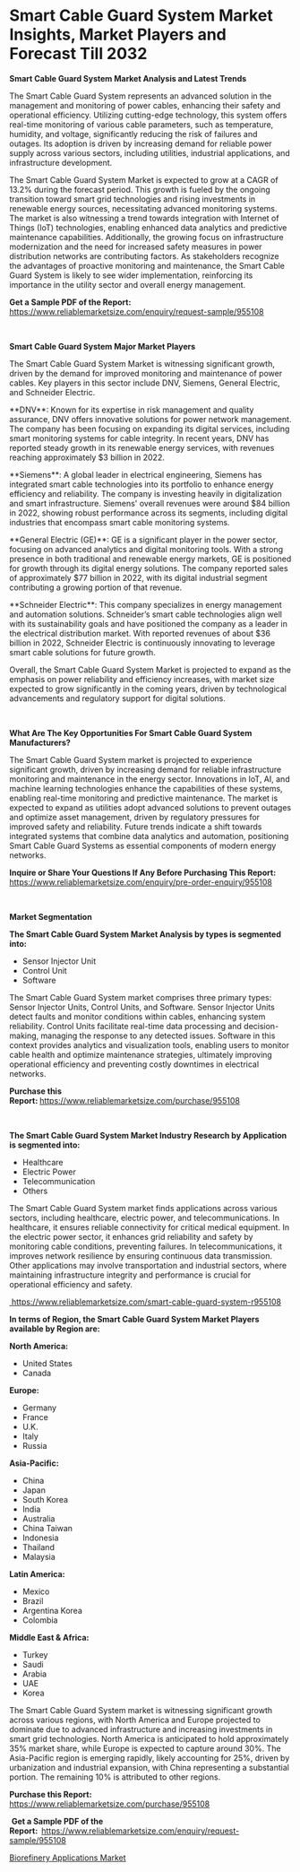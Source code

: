 <p><h1>Smart Cable Guard System Market Insights, Market Players and Forecast Till 2032</h1></p><p><strong>Smart Cable Guard System Market Analysis and Latest Trends</strong></p>
<p><p>The Smart Cable Guard System represents an advanced solution in the management and monitoring of power cables, enhancing their safety and operational efficiency. Utilizing cutting-edge technology, this system offers real-time monitoring of various cable parameters, such as temperature, humidity, and voltage, significantly reducing the risk of failures and outages. Its adoption is driven by increasing demand for reliable power supply across various sectors, including utilities, industrial applications, and infrastructure development.</p><p>The Smart Cable Guard System Market is expected to grow at a CAGR of 13.2% during the forecast period. This growth is fueled by the ongoing transition toward smart grid technologies and rising investments in renewable energy sources, necessitating advanced monitoring systems. The market is also witnessing a trend towards integration with Internet of Things (IoT) technologies, enabling enhanced data analytics and predictive maintenance capabilities. Additionally, the growing focus on infrastructure modernization and the need for increased safety measures in power distribution networks are contributing factors. As stakeholders recognize the advantages of proactive monitoring and maintenance, the Smart Cable Guard System is likely to see wider implementation, reinforcing its importance in the utility sector and overall energy management.</p></p>
<p><strong>Get a Sample PDF of the Report:&nbsp;</strong> <a href="https://www.reliablemarketsize.com/enquiry/request-sample/955108?utm_campaign=3357&utm_medium=2&utm_source=Github&utm_content=ia&utm_term=07032025&utm_id=smart-cable-guard-system">https://www.reliablemarketsize.com/enquiry/request-sample/955108</a></p>
<p>&nbsp;</p>
<p><strong>Smart Cable Guard System Major Market Players</strong></p>
<p><p>The Smart Cable Guard System Market is witnessing significant growth, driven by the demand for improved monitoring and maintenance of power cables. Key players in this sector include DNV, Siemens, General Electric, and Schneider Electric.</p><p>**DNV**: Known for its expertise in risk management and quality assurance, DNV offers innovative solutions for power network management. The company has been focusing on expanding its digital services, including smart monitoring systems for cable integrity. In recent years, DNV has reported steady growth in its renewable energy services, with revenues reaching approximately $3 billion in 2022.</p><p>**Siemens**: A global leader in electrical engineering, Siemens has integrated smart cable technologies into its portfolio to enhance energy efficiency and reliability. The company is investing heavily in digitalization and smart infrastructure. Siemens' overall revenues were around $84 billion in 2022, showing robust performance across its segments, including digital industries that encompass smart cable monitoring systems.</p><p>**General Electric (GE)**: GE is a significant player in the power sector, focusing on advanced analytics and digital monitoring tools. With a strong presence in both traditional and renewable energy markets, GE is positioned for growth through its digital energy solutions. The company reported sales of approximately $77 billion in 2022, with its digital industrial segment contributing a growing portion of that revenue.</p><p>**Schneider Electric**: This company specializes in energy management and automation solutions. Schneider’s smart cable technologies align well with its sustainability goals and have positioned the company as a leader in the electrical distribution market. With reported revenues of about $36 billion in 2022, Schneider Electric is continuously innovating to leverage smart cable solutions for future growth.</p><p>Overall, the Smart Cable Guard System Market is projected to expand as the emphasis on power reliability and efficiency increases, with market size expected to grow significantly in the coming years, driven by technological advancements and regulatory support for digital solutions.</p></p>
<p>&nbsp;</p>
<p><strong>What Are The Key Opportunities For Smart Cable Guard System Manufacturers?</strong></p>
<p><p>The Smart Cable Guard System market is projected to experience significant growth, driven by increasing demand for reliable infrastructure monitoring and maintenance in the energy sector. Innovations in IoT, AI, and machine learning technologies enhance the capabilities of these systems, enabling real-time monitoring and predictive maintenance. The market is expected to expand as utilities adopt advanced solutions to prevent outages and optimize asset management, driven by regulatory pressures for improved safety and reliability. Future trends indicate a shift towards integrated systems that combine data analytics and automation, positioning Smart Cable Guard Systems as essential components of modern energy networks.</p></p>
<p><strong>Inquire or Share Your Questions If Any Before Purchasing This Report:</strong> <a href="https://www.reliablemarketsize.com/enquiry/pre-order-enquiry/955108?utm_campaign=3357&utm_medium=2&utm_source=Github&utm_content=ia&utm_term=07032025&utm_id=smart-cable-guard-system">https://www.reliablemarketsize.com/enquiry/pre-order-enquiry/955108</a></p>
<p>&nbsp;</p>
<p><strong>Market Segmentation</strong></p>
<p><strong>The Smart Cable Guard System Market Analysis by types is segmented into:</strong></p>
<p><ul><li>Sensor Injector Unit</li><li>Control Unit</li><li>Software</li></ul></p>
<p><p>The Smart Cable Guard System market comprises three primary types: Sensor Injector Units, Control Units, and Software. Sensor Injector Units detect faults and monitor conditions within cables, enhancing system reliability. Control Units facilitate real-time data processing and decision-making, managing the response to any detected issues. Software in this context provides analytics and visualization tools, enabling users to monitor cable health and optimize maintenance strategies, ultimately improving operational efficiency and preventing costly downtimes in electrical networks.</p></p>
<p><strong>Purchase this Report:&nbsp;</strong><a href="https://www.reliablemarketsize.com/purchase/955108?utm_campaign=3357&utm_medium=2&utm_source=Github&utm_content=ia&utm_term=07032025&utm_id=smart-cable-guard-system">https://www.reliablemarketsize.com/purchase/955108</a></p>
<p>&nbsp;</p>
<p><strong>The Smart Cable Guard System Market Industry Research by Application is segmented into:</strong></p>
<p><ul><li>Healthcare</li><li>Electric Power</li><li>Telecommunication</li><li>Others</li></ul></p>
<p><p>The Smart Cable Guard System market finds applications across various sectors, including healthcare, electric power, and telecommunications. In healthcare, it ensures reliable connectivity for critical medical equipment. In the electric power sector, it enhances grid reliability and safety by monitoring cable conditions, preventing failures. In telecommunications, it improves network resilience by ensuring continuous data transmission. Other applications may involve transportation and industrial sectors, where maintaining infrastructure integrity and performance is crucial for operational efficiency and safety.</p></p>
<p><a href="https://www.reliablemarketsize.com/smart-cable-guard-system-r955108?utm_campaign=3357&utm_medium=2&utm_source=Github&utm_content=ia&utm_term=07032025&utm_id=smart-cable-guard-system">&nbsp;https://www.reliablemarketsize.com/smart-cable-guard-system-r955108</a></p>
<p><strong>In terms of Region, the Smart Cable Guard System Market Players available by Region are:</strong></p>
<p>
    <p> <strong> North America: </strong>
        <ul>
            <li>United States</li>
            <li>Canada</li>
        </ul>
        </p> 
    <p> <strong> Europe: </strong>
        <ul>
            <li>Germany</li>
            <li>France</li>
            <li>U.K.</li>
            <li>Italy</li>
            <li>Russia</li>
        </ul>
        </p> 
    <p> <strong> Asia-Pacific: </strong>
        <ul>
            <li>China</li>
            <li>Japan</li>
            <li>South Korea</li>
            <li>India</li>
            <li>Australia</li>
            <li>China Taiwan</li>
            <li>Indonesia</li>
            <li>Thailand</li>
            <li>Malaysia</li>
        </ul>
        </p> 
    <p> <strong> Latin America: </strong>
        <ul>
            <li>Mexico</li>
            <li>Brazil</li>
            <li>Argentina Korea</li>
            <li>Colombia</li>
        </ul>
        </p> 
    <p> <strong> Middle East & Africa: </strong>
        <ul>
            <li>Turkey</li>
            <li>Saudi</li>
            <li>Arabia</li>
            <li>UAE</li>
            <li>Korea</li>
        </ul>
    </p>
    </p>
<p><p>The Smart Cable Guard System market is witnessing significant growth across various regions, with North America and Europe projected to dominate due to advanced infrastructure and increasing investments in smart grid technologies. North America is anticipated to hold approximately 35% market share, while Europe is expected to capture around 30%. The Asia-Pacific region is emerging rapidly, likely accounting for 25%, driven by urbanization and industrial expansion, with China representing a substantial portion. The remaining 10% is attributed to other regions.</p></p>
<p><strong>Purchase this Report: </strong><a href="https://www.reliablemarketsize.com/purchase/955108?utm_campaign=3357&utm_medium=2&utm_source=Github&utm_content=ia&utm_term=07032025&utm_id=smart-cable-guard-system">https://www.reliablemarketsize.com/purchase/955108</a></p>
<p>&nbsp;<strong>Get a Sample PDF of the Report:&nbsp;&nbsp;</strong><a href="https://www.reliablemarketsize.com/enquiry/request-sample/955108?utm_campaign=3357&utm_medium=2&utm_source=Github&utm_content=ia&utm_term=07032025&utm_id=smart-cable-guard-system">https://www.reliablemarketsize.com/enquiry/request-sample/955108</a></p>
<p><strong></strong></p>
<p><p><a href="https://github.com/bulkagumanvv/Market-Research-Report-List-1/blob/main/biorefinery-applications-market.md?utm_campaign=3357&utm_medium=2&utm_source=Github&utm_content=ia&utm_term=07032025&utm_id=smart-cable-guard-system">Biorefinery Applications Market</a></p></p>